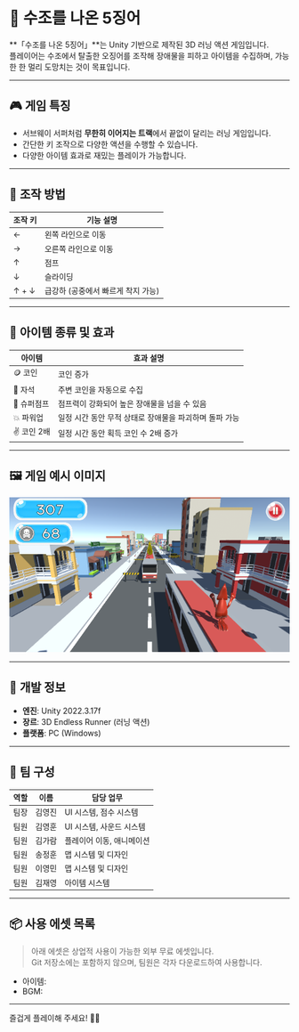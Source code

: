 # 🐙 수조를 나온 5징어

**「수조를 나온 5징어」**는 Unity 기반으로 제작된 3D 러닝 액션 게임입니다.  
플레이어는 수조에서 탈출한 오징어를 조작해 장애물을 피하고 아이템을 수집하며, 가능한 한 멀리 도망치는 것이 목표입니다.

---

## 🎮 게임 특징

- 서브웨이 서퍼처럼 **무한히 이어지는 트랙**에서 끝없이 달리는 러닝 게임입니다.
- 간단한 키 조작으로 다양한 액션을 수행할 수 있습니다.
- 다양한 아이템 효과로 재밌는 플레이가 가능합니다.

---

## 🔧 조작 방법

| 조작 키 | 기능 설명                      |
|--------|-------------------------------|
| ←      | 왼쪽 라인으로 이동               |
| →      | 오른쪽 라인으로 이동              |
| ↑      | 점프                           |
| ↓      | 슬라이딩                        |
| ↑ + ↓  | 급강하 (공중에서 빠르게 착지 가능)  |

---

## 🧩 아이템 종류 및 효과

| 아이템       | 효과 설명                                 |
|--------------|--------------------------------------------|
| 🪙 코인        | 코인 증가                                  |
| 🧲 자석        | 주변 코인을 자동으로 수집          |
| 🦑 슈퍼점프     | 점프력이 강화되어 높은 장애물을 넘을 수 있음         |
| 💥 파워업      | 일정 시간 동안 무적 상태로 장애물을 파괴하며 돌파 가능    |
| ✌️ 코인 2배    | 일정 시간 동안 획득 코인 수 2배 증가               |

---

## 🖼️ 게임 예시 이미지

![게임 화면 예시](./Assets/GameScreen.png)

---

## 📌 개발 정보

- **엔진**: Unity 2022.3.17f  
- **장르**: 3D Endless Runner (러닝 액션)  
- **플랫폼**: PC (Windows)

---

## 👥 팀 구성

| 역할         | 이름     | 담당 업무                             |
|--------------|----------|----------------------------------------|
| 팀장         | 김영진    | UI 시스템, 점수 시스템     |
| 팀원         | 김영훈    | UI 시스템, 사운드 시스템                 |
| 팀원         | 김가람    | 플레이어 이동, 애니메이션                    |
| 팀원         | 송정훈    | 맵 시스템 및 디자인                 |
| 팀원         | 이영민    | 맵 시스템 및 디자인               |
| 팀원         | 김재영    | 아이템 시스템               |

---

## 📦 사용 에셋 목록

> 아래 에셋은 상업적 사용이 가능한 외부 무료 에셋입니다.  
> Git 저장소에는 포함하지 않으며, 팀원은 각자 다운로드하여 사용합니다.

- 아이템: 
- BGM:  

---

즐겁게 플레이해 주세요! 🏃‍♂️

